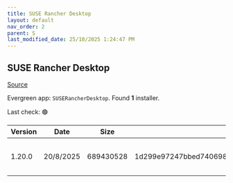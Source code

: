 ```yaml
---
title: SUSE Rancher Desktop
layout: default
nav_order: 2
parent: S
last_modified_date: 25/10/2025 1:24:47 PM
---
```


## SUSE Rancher Desktop

[Source](https://rancherdesktop.io/)

Evergreen app: `SUSERancherDesktop`. Found **1** installer.

Last check: 🟢

| Version | Date      | Size      | Sha256                                                           | Architecture | InstallerType | Type | URI                                                                                                                                                                                                                            |
| ------- | --------- | --------- | ---------------------------------------------------------------- | ------------ | ------------- | ---- | ------------------------------------------------------------------------------------------------------------------------------------------------------------------------------------------------------------------------------ |
| 1.20.0  | 20/8/2025 | 689430528 | 1d299e97247bbed740698017a9146eec3f0cb5b42c9a57f0a4e7851076dd3493 | x86          | Default       | msi  | [https://github.com/rancher-sandbox/rancher-desktop/releases/download/v1.20.0/Rancher.Desktop.Setup.1.20.0.msi](https://github.com/rancher-sandbox/rancher-desktop/releases/download/v1.20.0/Rancher.Desktop.Setup.1.20.0.msi) |

